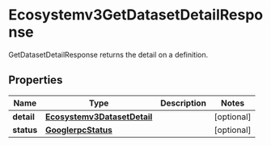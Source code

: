 

# Ecosystemv3GetDatasetDetailResponse

GetDatasetDetailResponse returns the detail on a definition.

## Properties

| Name | Type | Description | Notes |
|------------ | ------------- | ------------- | -------------|
|**detail** | [**Ecosystemv3DatasetDetail**](Ecosystemv3DatasetDetail.md) |  |  [optional] |
|**status** | [**GooglerpcStatus**](GooglerpcStatus.md) |  |  [optional] |



